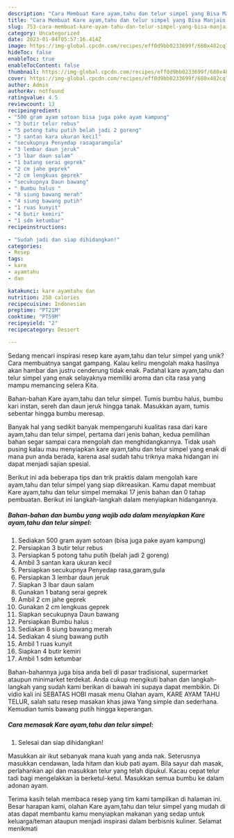 ```yaml
---
description: "Cara Membuat Kare ayam,tahu dan telur simpel yang Bisa Manjain Lidah"
title: "Cara Membuat Kare ayam,tahu dan telur simpel yang Bisa Manjain Lidah"
slug: 753-cara-membuat-kare-ayam-tahu-dan-telur-simpel-yang-bisa-manjain-lidah
category: Uncategorized
date: 2023-01-04T05:57:16.414Z
image: https://img-global.cpcdn.com/recipes/eff0d9bb0233699f/680x482cq70/kare-ayamtahu-dan-telur-simpel-foto-resep-utama.jpg
hideToc: false
enableToc: true
enableTocContent: false
thumbnail: https://img-global.cpcdn.com/recipes/eff0d9bb0233699f/680x482cq70/kare-ayamtahu-dan-telur-simpel-foto-resep-utama.jpg
cover: https://img-global.cpcdn.com/recipes/eff0d9bb0233699f/680x482cq70/kare-ayamtahu-dan-telur-simpel-foto-resep-utama.jpg
author: Admin
authorAv: notfound
ratingvalue: 4.5
reviewcount: 13
recipeingredient:
- "500 gram ayam sotoan bisa juga pake ayam kampung"
- "3 butir telur rebus"
- "5 potong tahu putih belah jadi 2 goreng"
- "3 santan kara ukuran kecil"
- "secukupnya Penyedap rasagaramgula"
- "3 lembar daun jeruk"
- "3 lbar daun salam"
- "1 batang serai geprek"
- "2 cm jahe geprek"
- "2 cm lengkuas geprek"
- "secukupnya Daun bawang"
- " Bumbu halus "
- "8 siung bawang merah"
- "4 siung bawang putih"
- "1 ruas kunyit"
- "4 butir kemiri"
- "1 sdm ketumbar"
recipeinstructions:

- "Sudah jadi dan siap dihidangkan!"
categories:
- Resep
tags:
- kare
- ayamtahu
- dan

katakunci: kare ayamtahu dan 
nutrition: 258 calories
recipecuisine: Indonesian
preptime: "PT21M"
cooktime: "PT59M"
recipeyield: "2"
recipecategory: Dessert

---
```





Sedang mencari inspirasi resep kare ayam,tahu dan telur simpel yang unik? Cara membuatnya sangat gampang. Kalau keliru mengolah maka hasilnya akan hambar dan justru cenderung tidak enak. Padahal kare ayam,tahu dan telur simpel yang enak selayaknya memiliki aroma dan cita rasa yang mampu memancing selera Kita.





Bahan-bahan Kare ayam,tahu dan telur simpel. Tumis bumbu halus, bumbu kari instan, sereh dan daun jeruk hingga tanak. Masukkan ayam, tumis sebentar hingga bumbu meresap.

Banyak hal yang sedikit banyak mempengaruhi kualitas rasa dari kare ayam,tahu dan telur simpel, pertama dari jenis bahan, kedua pemilihan bahan segar sampai cara mengolah dan menghidangkannya. Tidak usah pusing kalau mau menyiapkan kare ayam,tahu dan telur simpel yang enak di mana pun anda berada, karena asal sudah tahu triknya maka hidangan ini dapat menjadi sajian spesial.






Berikut ini ada beberapa tips dan trik praktis dalam mengolah kare ayam,tahu dan telur simpel yang siap dikreasikan. Kamu dapat membuat Kare ayam,tahu dan telur simpel memakai 17 jenis bahan dan 0 tahap pembuatan. Berikut ini langkah-langkah dalam menyiapkan hidangannya.

<!--inarticleads1-->

##### Bahan-bahan dan bumbu yang wajib ada dalam menyiapkan Kare ayam,tahu dan telur simpel:

1. Sediakan 500 gram ayam sotoan (bisa juga pake ayam kampung)
1. Persiapkan 3 butir telur rebus
1. Persiapkan 5 potong tahu putih (belah jadi 2 goreng)
1. Ambil 3 santan kara ukuran kecil
1. Persiapkan secukupnya Penyedap rasa,garam,gula
1. Persiapkan 3 lembar daun jeruk
1. Siapkan 3 lbar daun salam
1. Gunakan 1 batang serai geprek
1. Ambil 2 cm jahe geprek
1. Gunakan 2 cm lengkuas geprek
1. Siapkan secukupnya Daun bawang
1. Persiapkan  Bumbu halus :
1. Sediakan 8 siung bawang merah
1. Sediakan 4 siung bawang putih
1. Ambil 1 ruas kunyit
1. Siapkan 4 butir kemiri
1. Ambil 1 sdm ketumbar


Bahan-bahannya juga bisa anda beli di pasar tradisional, supermarket ataupun minimarket terdekat. Anda cukup mengikuti bahan dan langkah-langkah yang sudah kami berikan di bawah ini supaya dapat membikin. Di vidio kali ini SEBATAS HOBI masak menu Olahan ayam, KARE AYAM TAHU TELUR, salah satu resep masakan khas jawa Yang simple dan sederhana. Kemudian tumis bawang putih hingga keperangan. 

<!--inarticleads2-->

##### Cara memasak Kare ayam,tahu dan telur simpel:


1. Selesai dan siap dihidangkan!

Masukkan air ikut sebanyak mana kuah yang anda nak. Seterusnya masukkan cendawan, lada hitam dan kiub pati ayam. Bila sayur dah masak, perlahankan api dan masukkan telur yang telah dipukul. Kacau cepat telur tadi bagi mengelakkan ia berketul-ketul. Masukkan semua bumbu ke dalam adonan ayam. 

Terima kasih telah membaca resep yang tim kami tampilkan di halaman ini. Besar harapan kami, olahan Kare ayam,tahu dan telur simpel yang mudah di atas dapat membantu kamu menyiapkan makanan yang sedap untuk keluarga/teman ataupun menjadi inspirasi dalam berbisnis kuliner. Selamat menikmati
